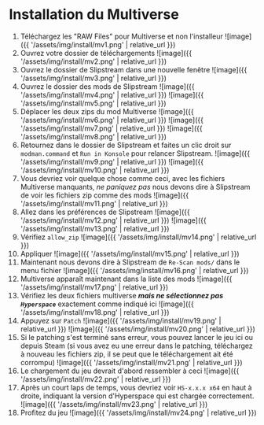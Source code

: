 # Installation du Multiverse
1. Téléchargez les "RAW Files" pour Multiverse et non l'installeur
![image]({{ '/assets/img/install/mv1.png' | relative_url }})
2. Ouvrez votre dossier de téléchargements
![image]({{ '/assets/img/install/mv2.png' | relative_url }})
3. Ouvrez le dossier de Slipstream dans une nouvelle fenêtre
![image]({{ '/assets/img/install/mv3.png' | relative_url }})
4. Ouvrez le dossier des mods de Slipstream
![image]({{ '/assets/img/install/mv4.png' | relative_url }})
![image]({{ '/assets/img/install/mv5.png' | relative_url }})
5. Déplacer les deux zips du mod Multiverse
![image]({{ '/assets/img/install/mv6.png' | relative_url }})
![image]({{ '/assets/img/install/mv7.png' | relative_url }})
![image]({{ '/assets/img/install/mv8.png' | relative_url }})
6. Retournez dans le dossier de Slipstream et faites un clic droit sur `modman.command` et `Run in Konsole` pour relancer Slipstream.
![image]({{ '/assets/img/install/mv9.png' | relative_url }})
![image]({{ '/assets/img/install/mv10.png' | relative_url }})
7. Vous devriez voir quelque chose comme ceci, avec les fichiers Multiverse manquants, *ne paniquez pas* nous devons dire à Slipstream de voir les fichiers zip comme des mods
![image]({{ '/assets/img/install/mv11.png' | relative_url }})
8. Allez dans les préférences de Slipstream
![image]({{ '/assets/img/install/mv12.png' | relative_url }})
![image]({{ '/assets/img/install/mv13.png' | relative_url }})
9. Vérifiez `allow_zip`
![image]({{ '/assets/img/install/mv14.png' | relative_url }})
10. Appliquer
![image]({{ '/assets/img/install/mv15.png' | relative_url }})
11. Maintenant nous devons dire à Slipstream de `Re-Scan mods/` dans le menu fichier
![image]({{ '/assets/img/install/mv16.png' | relative_url }})
12. Multiverse apparaît maintenant dans la liste des mods
![image]({{ '/assets/img/install/mv17.png' | relative_url }})
13. Vérifiez les deux fichiers multiverse ***mais ne sélectionnez pas `Hyperspace`*** exactement comme indiqué ici
![image]({{ '/assets/img/install/mv18.png' | relative_url }})
14. Appuyez sur `Patch`
![image]({{ '/assets/img/install/mv19.png' | relative_url }})
![image]({{ '/assets/img/install/mv20.png' | relative_url }})
15. Si le patching s'est terminé sans erreur, vous pouvez lancer le jeu ici ou depuis Steam (si vous avez eu une erreur dans le patching, téléchargez à nouveau les fichiers zip, il se peut que le téléchargement ait été corrompu)
![image]({{ '/assets/img/install/mv21.png' | relative_url }})
16. Le chargement du jeu devrait d'abord ressembler à ceci
![image]({{ '/assets/img/install/mv22.png' | relative_url }})
17. Après un court laps de temps, vous devriez voir `HS-x.x.x x64` en haut à droite, indiquant la version d'Hyperspace qui est chargée correctement.
![image]({{ '/assets/img/install/mv23.png' | relative_url }})
18. Profitez du jeu
![image]({{ '/assets/img/install/mv24.png' | relative_url }})
